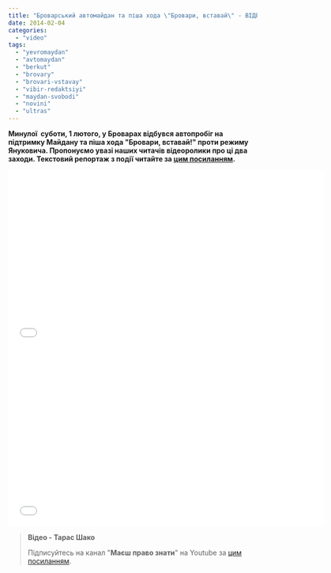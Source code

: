 ```yaml
---
title: "Броварський автомайдан та піша хода \"Бровари, вставай\" - ВІДЕО"
date: 2014-02-04
categories: 
  - "video"
tags: 
  - "yevromaydan"
  - "avtomaydan"
  - "berkut"
  - "brovary"
  - "brovari-vstavay"
  - "vibir-redaktsiyi"
  - "maydan-svobodi"
  - "novini"
  - "ultras"
---
```


**Минулої  суботи, 1 лютого, у Броварах відбувся автопробіг на підтримку Майдану та піша хода "Бровари, вставай!" проти режиму Януковича. Пропонуємо увазі наших читачів відеоролики про ці два заходи. Текстовий репортаж з події читайте за [цим посиланням](https://mpz.brovary.org/pislya-avtoprobigu-protestuvalniki-pidsvitili-ofis-brovarskih-regionaliv-fayerami/).**

<iframe src="//www.youtube.com/embed/oHptAmGB2cA" height="360" width="640" allowfullscreen frameborder="0"></iframe>

<iframe src="//www.youtube.com/embed/q1JQ25gl8EY" height="360" width="640" allowfullscreen frameborder="0"></iframe>

> **Відео - Тарас Шако**
> 
> Підписуйтесь на канал "**Маєш право знати**" на Youtube за [цим посиланням](http://www.youtube.com/user/PravoZnatyOrgUa/).
